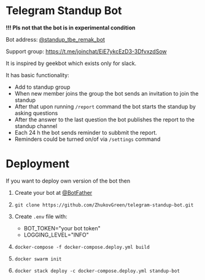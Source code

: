 # Telegram Standup Bot
**!!! Pls not that the bot is in experimental condition**

Bot address:
[@standup_tbe_remak_bot](https://telegram.me/standup_tbe_remak_bot)

Support group:
https://t.me/joinchat/EiE7ykcEzD3-3DfvxzdSow

It is inspired by geekbot which exists only for
slack.

It has basic functionality:
- Add to standup group
- When new member joins the group the bot sends an 
invitation to join the standup
- After that upon running `/report` command
the bot starts the standup by asking questions
- After the answer to the last question the bot
publishes the report to the standup channel
- Each 24 h the bot sends reminder to subbmit the report.
- Reminders could be turned on/of via `/settings` command

# Deployment
If you want to deploy own version of the bot
then

1. Create your bot at [@BotFather](https://telegram.me/BotFather)
1. `git clone https://github.com/ZhukovGreen/telegram-standup-bot.git`
1. Create `.env` file with:
    * BOT_TOKEN="your bot token"
    * LOGGING_LEVEL="INFO"
    
1. `docker-compose -f docker-compose.deploy.yml build`
1. `docker swarm init`
2. `docker stack deploy -c docker-compose.deploy.yml
standup-bot`
